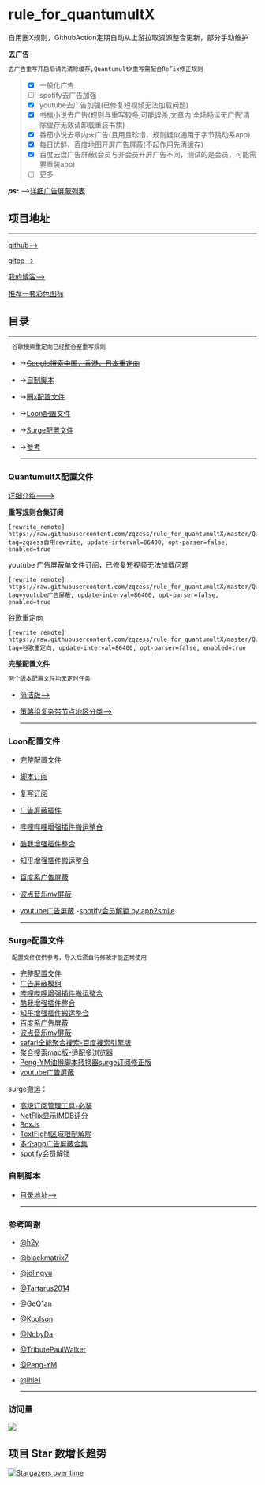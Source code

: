 # rule_for_quantumultX
自用圈X规则，GithubAction定期自动从上游拉取资源整合更新，部分手动维护

**去广告**

```ruby
去广告重写开启后请先清除缓存,QuantumultX重写需配合ReFix修正规则
```
 > - [x] 一般化广告
 > - [ ] spotify去广告加强
 > - [x] youtube去广告加强(已修复短视频无法加载问题)
 > - [x] 书旗小说去广告(规则与重写较多,可能误杀,文章内‘全场畅读无广告’清除缓存无效请卸载重装书旗)
 > - [x] 番茄小说去章内末广告(且用且珍惜，规则疑似通用于字节跳动系app)
 > - [x] 每日优鲜、百度地图开屏广告屏蔽(不起作用先清缓存)
 > - [x] 百度云盘广告屏蔽(会员与非会员开屏广告不同，测试的是会员，可能需要重装app)
 > - [ ] 更多

***ps:***
-->[详细广告屏蔽列表](https://github.com/zqzess/rule_for_quantumultX/blob/master/AdBlockList.md)
## 项目地址

---------------------
[github-->](https://github.com/zqzess/rule_for_quantumultX)

[gitee-->](https://gitee.com/zqzess/rule_for_quantumult-x)

[我的博客-->](https://www.whitemoon.top)

[推荐一套彩色图标](https://github.com/Semporia/Hand-Painted-icon)


## 目录
------------------------
```ruby
 谷歌搜索重定向已经整合至重写规则
```
- ->~~[Google搜索中国，香港，日本重定向](./谷歌搜索重定向.md)~~
- ->[自制脚本](#自制脚本)
- ->[圈x配置文件](#QuantumultX配置文件)
- ->[Loon配置文件](#Loon配置文件)
- ->[Surge配置文件](#Surge配置文件)
- ->[参考](#参考)
  
    -------------------------------
### QuantumultX配置文件

[详细介绍--->](https://github.com/zqzess/rule_for_quantumultX/tree/master/QuantumultX)

**重写规则合集订阅**

```
[rewrite_remote]
https://raw.githubusercontent.com/zqzess/rule_for_quantumultX/master/QuantumultX/rewrite/MyRewrite.conf, tag=zqzess自用rewrite, update-interval=86400, opt-parser=false, enabled=true
```
youtube 广告屏蔽单文件订阅，已修复短视频无法加载问题
```
[rewrite_remote]
https://raw.githubusercontent.com/zqzess/rule_for_quantumultX/master/QuantumultX/rewrite/youtube.qxrewrite, tag=youtube广告屏蔽, update-interval=86400, opt-parser=false, enabled=true
```
谷歌重定向
```
[rewrite_remote]
https://raw.githubusercontent.com/zqzess/rule_for_quantumultX/master/QuantumultX/rewrite/googleRedirect.qxrewrite, tag=谷歌重定向, update-interval=86400, opt-parser=false, enabled=true
```

**完整配置文件**
```ruby
两个版本配置文件均无定时任务
```

- [简洁版-->](https://raw.githubusercontent.com/zqzess/rule_for_quantumultX/master/QuantumultX/zqzess_lite.conf)

- [策略组复杂带节点地区分类-->](https://raw.githubusercontent.com/zqzess/rule_for_quantumultX/master/QuantumultX/zqzess.conf)

    --------------------
### Loon配置文件
- [完整配置文件](https://raw.githubusercontent.com/zqzess/rule_for_quantumultX/master/Loon/zqzess_Loon.conf)
- [脚本订阅](https://raw.githubusercontent.com/zqzess/rule_for_quantumultX/master/Loon/js/js.conf)
- [复写订阅](https://raw.githubusercontent.com/zqzess/rule_for_quantumultX/master/Loon/Rewrite/zqzess_Rewrite.conf)
- [广告屏蔽插件](https://raw.githubusercontent.com/zqzess/rule_for_quantumultX/master/Loon/Plugin/AdBlock.plugin)
- [哔哩哔哩增强插件搬运整合](https://raw.githubusercontent.com/zqzess/rule_for_quantumultX/master/Loon/Plugin/bilibili.plugin)
- [酷我增强插件整合](https://raw.githubusercontent.com/zqzess/rule_for_quantumultX/master/Loon/Plugin/kuwo.plugin)
- [知乎增强插件搬运整合](https://raw.githubusercontent.com/zqzess/rule_for_quantumultX/master/Loon/Plugin/zhihu.plugin)
- [百度系广告屏蔽](https://raw.githubusercontent.com/zqzess/rule_for_quantumultX/master/Loon/Plugin/BaiduAdBlock.plugin)
- [波点音乐mv屏蔽](https://raw.githubusercontent.com/zqzess/rule_for_quantumultX/master/Loon/Plugin/bodianMusic.plugin)
- [youtube广告屏蔽](https://raw.githubusercontent.com/zqzess/rule_for_quantumultX/master/Loon/Plugin/YouTubeAd.plugin)
-[spotify会员解锁 by app2smile](https://raw.githubusercontent.com/app2smile/rules/master/plugin/spotify.plugin)

    -----------------
### Surge配置文件
```ruby
 配置文件仅供参考，导入后须自行修改才能正常使用
```
- [完整配置文件](https://raw.githubusercontent.com/zqzess/rule_for_quantumultX/master/Surge/zqzess_surge.conf)
- [广告屏蔽模组](https://raw.githubusercontent.com/zqzess/rule_for_quantumultX/master/Surge/Module/AdBlock.sgmodule)
- [哔哩哔哩增强插件搬运整合](https://raw.githubusercontent.com/zqzess/rule_for_quantumultX/master/Surge/Module/bilibili.sgmodule)
- [酷我增强插件整合](https://raw.githubusercontent.com/zqzess/rule_for_quantumultX/master/Surge/Module/kuwo.sgmodule)
- [知乎增强插件搬运整合](https://raw.githubusercontent.com/zqzess/rule_for_quantumultX/master/Surge/Module/zhihu.sgmodule)
- [百度系广告屏蔽](https://raw.githubusercontent.com/zqzess/rule_for_quantumultX/master/Surge/Module/BaiduAdBlock.sgmodule)
- [波点音乐mv屏蔽](https://raw.githubusercontent.com/zqzess/rule_for_quantumultX/master/Surge/Module/bodianMusic.sgmodule)
- [safari全能聚合搜索-百度搜索引擎版](https://raw.githubusercontent.com/zqzess/rule_for_quantumultX/master/Surge/Module/Qsearch.sgmodule)
- [聚合搜索mac版-适配多浏览器](https://raw.githubusercontent.com/zqzess/rule_for_quantumultX/master/Surge/Module/QsearchMac.sgmodule)
- [Peng-YM油猴脚本转换器surge订阅修正版](https://raw.githubusercontent.com/zqzess/rule_for_quantumultX/master/Surge/Module/GreasyFork.sgmodule)
- [youtube广告屏蔽](https://raw.githubusercontent.com/zqzess/rule_for_quantumultX/master/Surge/Module/YouTubeAd.sgmodule)
 
surge搬运：
- [高级订阅管理工具-必装](https://raw.githubusercontent.com/Peng-YM/Sub-Store/master/config/Surge.sgmodule)
- [NetFlix显示IMDB评分](https://kinta.ma/surge/netflix_rating.sgmodule)
- [BoxJs](https://raw.githubusercontent.com/chavyleung/scripts/master/box/rewrite/boxjs.rewrite.surge.sgmodule)
- [TextFight区域限制解除](https://raw.githubusercontent.com/NobyDa/Script/master/Surge/Module/TestFlightDownload.sgmodule)
- [多个app广告屏蔽合集](https://github.com/app2smile/rules/blob/master/module/ad.sgmodule)
- [spotify会员解锁](https://raw.githubusercontent.com/app2smile/rules/master/module/spotify.module)
### 自制脚本

- [目录地址-->](https://github.com/zqzess/rule_for_quantumultX/tree/master/js/Mine)

    ------------------
### 参考鸣谢
- [@h2y](https://github.com/h2y)
- [@blackmatrix7](https://github.com/blackmatrix7/ios_rule_script)
- [@jdlingyu](https://github.com/jdlingyu/ad-wars/blob/master/hosts)
- [@Tartarus2014](https://github.com/Tartarus2014/QuantumultX-Script)
- [@GeQ1an](https://github.com/GeQ1an/Rules/tree/master)
- [@Koolson](https://github.com/Koolson/Qure)
- [@NobyDa](https://github.com/NobyDa/Script)
- [@TributePaulWalker](https://github.com/TributePaulWalker/Profiles)
- [@Peng-YM](https://github.com/Peng-YM)
- [@lhie1](https://github.com/lhie1/Rules)

    -----------------
### 访问量

![](http://profile-counter.glitch.me/zqzess/count.svg)

## 项目 Star 数增长趋势

[![Stargazers over time](https://starchart.cc/zqzess/rule_for_quantumultX.svg)](https://starchart.cc/zqzess/rule_for_quantumultX)
